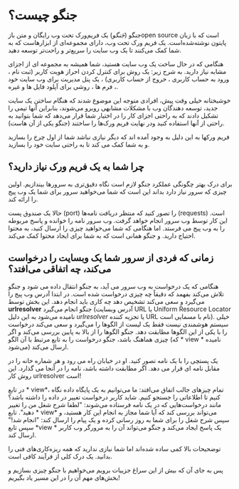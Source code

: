 # جنگو چیست؟

جنگو (*جَنگو*) یک فریم‌ورک تحت وب رایگان و متن بازopen source است که با زبان پایتون نوشته‌شده‌است. یک فریم ورک تحت وب، دارای مجموعه‌ای از ابزارهاست که به شما کمک می‌کنند تا یک وب سایت را سریع‌تر و راحت‌تر توسعه دهید.

هنگامی که در حال ساخت یک وب سایت هستید، شما همیشه به مجموعه ای از اجزای مشابه نیاز دارید. به شرح زیر: یک روش برای کنترل کردن احراز هویت کاربر (ثبت نام ، ورود به حساب کاربری ، خروج از حساب کاربری) ، یک پنل مدیریت برای وب سایت خود ، فرم ها ، روشی برای آپلود فایل ها و غیره.

خوشبختانه خیلی وقت پیش، افرادی متوجه این موضوع شدند که هنگام ساختن یک سایت جدید، توسعه دهندگان وب با مشکلات مشابهی روبرو می‌شوند، بنابراین آنها تیمی را تشکیل دادند که به راحتی اجزای کار را در اختیار شما قرار می‌دهد که شما بتوانید به راحتی از آنها استفاده کنید ودر نهایت فریم ورک‌ها را ساختند (جنگو یکی از آن هاست).

فریم ورکها به این دلیل به وجود آمده اند که دیگر نیازی نباشد شما از اول چرخ را بسازید و به شما کمک می کند تا به راحتی سایت خود را بسازید.

## چرا شما به یک فریم ورک نیاز دارید؟

برای درک بهتر چگونگی عملکرد جنگو لازم است نگاه دقیق‌تری به سرورها بیندازیم. اولین چیزی که سرور نیاز دارد بداند این است که شما می‌خواهید سرور برای شما یک وب پیج را ارائه کند.

حالا یک صندوق پست (port) را تصور کنید که منتظر دریافت نامه‌ها (requests) است. این کار توسط وب سرور انجام خواهد گرفت. وب سرور نامه را خوانده و پاسخ مربوطه را به وب پیج می فرستد. اما هنگامی که شما می‌خواهید چیزی را ارسال کنید، به محتوا احتیاج دارید. و جنگو همانی است که به شما برای ایجاد محتوا کمک می‌کند.

## زمانی که فردی از سرور شما یک وبسایت را درخواست می‌کند، چه اتفاقی می‌افتد؟

هنگامی که یک درخواست به وب سرور می آید، به جنگو انتقال داده می شود و جنگو تلاش می‌کند بفهمد که دقیقاً چه چیزی درخواست شده است. در ابتدا آدرس وب پیج را می‌گیرد و سعی می‌کند تشخیص دهد چه کاری باید انجام دهد. این بخش توسط **urlresolver** جنگو انجام می‌گیرد (آدرس وبسایت URL یا Uniform Resource Locator نامیده می‌شود به این دلیل *urlresolver* یا تجزیه کننده URL نام با مسمایی است). خیلی سیستم هوشمندی نیست فقط یک لیست از الگوها را می‌گیرد و سعی می‌کند درخواست را با یکی از این الگوها مطابقت دهد. جنگو الگوها را از بالا به پایین بررسی می‌کند و اگر چیزی هماهنگ باشد، جنگو درخواست را به تابع مرتبط با آن الگو (که * view * نامیده می‌شود) ارسال می‌کند.

یک پستچی را با یک نامه تصور کنید. او در خیابان راه می رود و هر شماره خانه را در مقابل نامه ای قرار می دهد. اگر مطابقت داشته باشد، نامه را در آنجا می گذارد. این روش کار urlresolver است!

در تابع * view*، تمام چیزهای جالب اتفاق می‌افتد: ما می‌توانیم به یک پایگاه داده نگاه کنیم تا اطلاعاتی را جستجو کنیم. شاید کاربر درخواست تغییر در داده را داشته باشد؟ مانند درخواست‌هایی که در یک نامه فرستاده می‌شوند: "لطفا شرح شغل من را تغییر دهید". تابع * view* می‌تواند بررسی کند که آیا شما مجاز به انجام این کار هستید، و سپس شرح شغل را برای شما به روز رسانی کرده و یک پیام را ارسال کند: "انجام شد!" سپس تابع *view * یک پاسخ ایجاد می‌کند و جنگو می‌تواند آن را به مرورگر وب کاربر ارسال کند.

توضحیحات بالا کمی ساده شده‌اند اما شما نیازی ندارید که همه ریزه‌کاری‌های فنی را بدانید. یک درک کلی از فرآیند کافی است.

پس به جای آن که بیش از این سراغ جزییات برویم می‌خواهیم با جنگو چیزی بسازیم و بخش‌های مهم آن را در این مسیر یاد بگیریم!